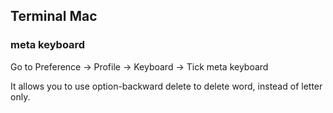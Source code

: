 ## Terminal Mac
### meta keyboard
Go to Preference -> Profile -> Keyboard -> Tick meta keyboard

It allows you to use option-backward delete to delete word, instead of letter only.
